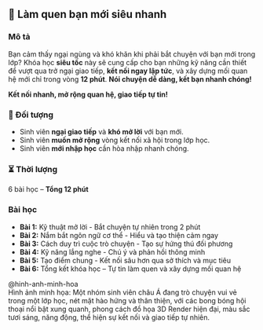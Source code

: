 ## 📌 Làm quen bạn mới siêu nhanh  

### Mô tả  
Bạn cảm thấy ngại ngùng và khó khăn khi phải bắt chuyện với bạn mới trong lớp? Khóa học **siêu tốc** này sẽ cung cấp cho bạn những kỹ năng cần thiết để vượt qua trở ngại giao tiếp, **kết nối ngay lập tức**, và xây dựng mối quan hệ mới chỉ trong vòng **12 phút**. **Nói chuyện dễ dàng, kết bạn nhanh chóng!**

**Kết nối nhanh, mở rộng quan hệ, giao tiếp tự tin!**  

### 🎯 Đối tượng  
- Sinh viên **ngại giao tiếp** và **khó mở lời** với bạn mới.  
- Sinh viên **muốn mở rộng** vòng kết nối xã hội trong lớp học.  
- Sinh viên **mới nhập học** cần hòa nhập nhanh chóng.  

### ⏳ Thời lượng  
6 bài học – **Tổng 12 phút**  

### Bài học  
- **Bài 1:** Kỹ thuật mở lời - Bắt chuyện tự nhiên trong 2 phút  
- **Bài 2:** Nắm bắt ngôn ngữ cơ thể - Hiểu và tạo thiện cảm ngay  
- **Bài 3:** Cách duy trì cuộc trò chuyện - Tạo sự hứng thú đối phương  
- **Bài 4:** Kỹ năng lắng nghe - Chú ý và phản hồi thông minh  
- **Bài 5:** Tạo điểm chung - Kết nối sâu hơn qua sở thích và mục tiêu  
- **Bài 6:** Tổng kết khóa học – Tự tin làm quen và xây dựng mối quan hệ  

@hinh-anh-minh-hoa  
Hình ảnh minh họa: Một nhóm sinh viên châu Á đang trò chuyện vui vẻ trong một lớp học, nét mặt hào hứng và thân thiện, với các bong bóng hội thoại nổi bật xung quanh, phong cách đồ họa 3D Render hiện đại, màu sắc tươi sáng, năng động, thể hiện sự kết nối và giao tiếp tự nhiên.